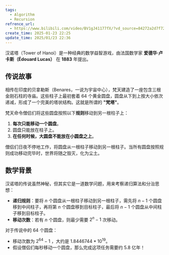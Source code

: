 ```yaml
---
tags:
  - Algorithm
  - Recursion
refrence_url:
  - https://www.bilibili.com/video/BV1gJ41177fX/?vd_source=84272a2d7f72158b38778819be5bc6ad
create_time: 2025-01-23 22:25
update_time: 2025/01/23 22:36
---
```


汉诺塔（Tower of Hanoi）是一种经典的数学益智游戏，由法国数学家 **爱德华·卢卡斯（Édouard Lucas）** 在 **1883** 年提出。

## **传说故事**

相传在印度的贝拿勒斯（Benares，一说为宇宙中心），梵天建造了一座包含三根金刚石柱的寺庙。这些柱子上最初套着 64 个黄金圆盘，圆盘从下到上按大小依次递减，形成了一个完美的塔状结构。这就是所谓的 **"梵塔"**。

梵天命令僧侣们将这些圆盘按照以下**规则**移动到另一根柱子上：

1. **每次只能移动一个圆盘**。
2. 圆盘只能放在柱子上。
3. **在任何时候，大圆盘不能放在小圆盘之上**。

僧侣们日夜不停地工作，将圆盘从一根柱子移动到另一根柱子。当所有圆盘按照规则成功移动完毕时，世界将随之毁灭，化为尘土。

## 数学背景

汉诺塔的传说虽然神秘，但其实它是一道数学问题，用来考察递归算法和分治思想：

- **递归规则**：要将 $n$ 个圆盘从一根柱子移动到另一根柱子，需先将 $n - 1$ 个圆盘移到中间柱子，再将第 $n$ 个圆盘移到目标柱子，最后将  $n - 1$ 个圆盘从中间柱子移到目标柱子。
- **移动次数**：若有 $n$ 个圆盘，则最少需要 $2^n -1$ 次移动。

对于传说中的 $64$ 个圆盘：

- 移动次数为 $2^{64} -1$ ，大约是 $1.8446744 * 10^{19}$。
- 假设僧侣们每秒移动一个圆盘，那么完成这项任务需要约 $5.8$ 亿年！
